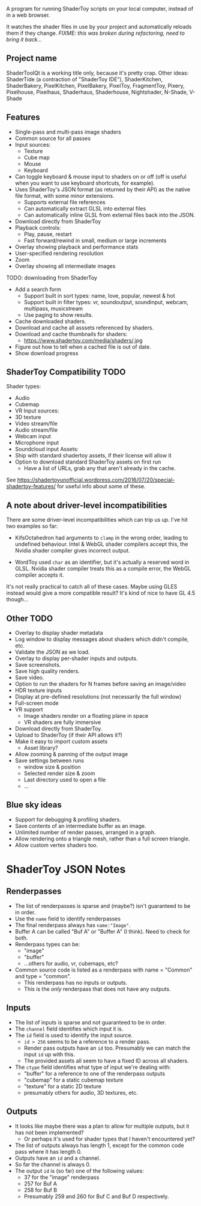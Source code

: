 A program for running ShaderToy scripts on your local computer, instead of in
a web browser.

It watches the shader files in use by your project and automatically reloads
them if they change. *FIXME: this was broken during refactoring, need to bring
it back...*


Project name
------------

ShaderToolQt is a working title only, because it's pretty crap. Other ideas:
ShaderTide (a contraction of "ShaderToy IDE"), ShaderKitchen, ShaderBakery,
PixelKitchen, PixelBakery, PixelToy, FragmentToy, Pixery, Pixelhouse,
Pixelhaus, Shaderhaus, Shaderhouse, Nightshader, N-Shade, V-Shade


Features
--------

- Single-pass and multi-pass image shaders
- Common source for all passes
- Input sources:
  - Texture
  - Cube map
  - Mouse
  - Keyboard
- Can toggle keyboard & mouse input to shaders on or off (off is useful when you want to use keyboard shortcuts, for example).
- Uses ShaderToy's JSON format (as returned by their API) as the native file format, with some minor extensions.
  - Supports external file references
  - Can automatically extract GLSL into external files
  - Can automatically inline GLSL from external files back into the JSON.
- Download directly from ShaderToy  
- Playback controls:
  - Play, pause, restart
  - Fast forward/rewind in small, medium or large increments
- Overlay showing playback and performance stats
- User-specified rendering resolution
- Zoom
- Overlay showing all intermediate images


TODO: downloading from ShaderToy
- Add a search form
  - Support built in sort types: name, love, popular, newest & hot
  - Support built in filter types: vr, soundoutput, soundinput, webcam, multipass, musicstream
  - Use paging to show results.
- Cache downloaded shaders.
- Download and cache all asssets referenced by shaders.
- Download and cache thumbnails for shaders:
  - https://www.shadertoy.com/media/shaders/<shader-id>.jpg
- Figure out how to tell when a cached file is out of date.
- Show download progress


ShaderToy Compatibility TODO
----------------------------

Shader types:
- Audio
- Cubemap
- VR
Input sources:
- 3D texture
- Video stream/file
- Audio stream/file
- Webcam input
- Microphone input
- Soundcloud input
Assets:
- Ship with standard shadertoy assets, if their license will allow it
- Option to download standard ShaderToy assets on first run
  - Have a list of URLs, grab any that aren't already in the cache.


See 
  https://shadertoyunofficial.wordpress.com/2016/07/20/special-shadertoy-features/ 
for useful info about some of these.


A note about driver-level incompatibilities
-------------------------------------------

There are some driver-level incompatibilities which can trip us up. I've hit
two examples so far:

- KifsOctahedron had arguments to `clamp` in the wrong order, leading to
  undefined behaviour. Intel & WebGL shader compilers accept this, the Nvidia
  shader compiler gives incorrect output.

- WordToy used `char` as an identifier, but it's actually a reserved word in 
  GLSL. Nvidia shader compiler treats this as a compile error, the WebGL 
  compiler accepts it.

It's not really practical to catch all of these cases. Maybe using GLES
instead would give a more compatible result? It's kind of nice to have GL 4.5
though...


Other TODO
----------

- Overlay to display shader metadata 
- Log window to display messages about shaders which didn't compile, etc.
- Validate the JSON as we load.
- Overlay to display per-shader inputs and outputs.
- Save screenshots.
- Save high quality renders.
- Save video.
- Option to run the shaders for N frames before saving an image/video
- HDR texture inputs
- Display at pre-defined resolutions (not necessarily the full window)
- Full-screen mode
- VR support
  - Image shaders render on a floating plane in space
  - VR shaders are fully immersive
- Download directly from ShaderToy.
- Upload to ShaderToy (if their API allows it?)
- Make it easy to import custom assets
  - Asset library?
- Allow zooming & panning of the output image
- Save settings between runs
  - window size & position
  - Selected render size & zoom
  - Last directory used to open a file
  - ...
  

Blue sky ideas
--------------

- Support for debugging & profiling shaders.
- Save contents of an intermediate buffer as an image.
- Unlimited number of render passes, arranged in a graph.
- Allow rendering onto a triangle mesh, rather than a full screen triangle.
- Allow custom vertex shaders too.


ShaderToy JSON Notes
====================

Renderpasses
------------
- The list of renderpasses is sparse and (maybe?) isn't guaranteed to be in order. 
- Use the `name` field to identify renderpasses
- The final renderpass always has `name:"Image"`.
- Buffer A can be called "Buf A" or "Buffer A" (I think). Need to check for both.
- Renderpass types can be:
  - "image"
  - "buffer"
  - ...others for audio, vr, cubemaps, etc?
- Common source code is listed as a renderpass with name = "Common" and type = "common".
  - This renderpass has no inputs or outputs.
  - This is the *only* renderpass that does not have any outputs.

Inputs
------
- The list of inputs is sparse and not guaranteed to be in order.
- The `channel` field identifies which input it is.
- The `id` field is used to identify the input source.
  - `id > 256`  seems to be a reference to a render pass.
  - Render pass outputs have an `id` too. Presumably we can match the input `id` up with this.
  - The provided assets all seem to have a fixed ID across all shaders.
- The `ctype` field identifies what type of input we're dealing with:
  - "buffer" for a reference to one of the renderpass outputs
  - "cubemap" for a static cubemap texture
  - "texture" for a static 2D texture
  - presumably others for audio, 3D textures, etc.

Outputs
-------
- It looks like maybe there was a plan to allow for multiple outputs, but it has not been implemented?
  - Or perhaps it's used for shader types that I haven't encountered yet?
- The list of outputs always has length 1, except for the common code pass where it has length 0.
- Outputs have an `id` and a channel.
- So far the channel is always 0.
- The output `id` is (so far) one of the following values:
  - 37 for the "image" renderpass
  - 257 for Buf A
  - 258 for Buf B
  - Presumably 259 and 260 for Buf C and Buf D respectively.
